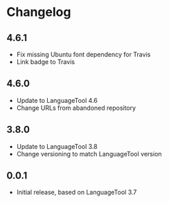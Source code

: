 # Changelog

## 4.6.1
- Fix missing Ubuntu font dependency for Travis
- Link badge to Travis

## 4.6.0
- Update to LanguageTool 4.6
- Change URLs from abandoned repository

## 3.8.0
- Update to LanguageTool 3.8
- Change versioning to match LanguageTool version

## 0.0.1
- Initial release, based on LanguageTool 3.7
